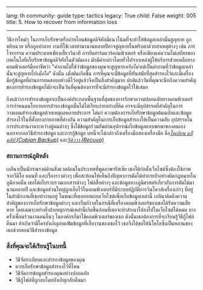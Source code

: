 

---

lang: th
community: guide
type: tactics
legacy: True
child: False
weight: 005
title: 5. How to recover from information loss

---

วิธีการใหม่ๆ ในการเก็บรักษาหรือถ่ายโอนข้อมูลดิจิทัลมีแนวโน้มที่จะทำให้ข้อมูลเหล่านั้นสูญหาย ถูกหยิบฉวย หรือถูกทำลาย งานที่ใช้เวลาทำมานานหลายปีอาจสูญหายในพริบตาด้วยสาเหตุต่างๆ เช่น การโจรกรรม ความประมาทเพียงเสี้ยววินาที การยึดฮาร์ดแวร์คอมพิวเตอร์ หรือเพียงแค่ความไม่เสถียรของเทคโนโลยีเก็บรักษาข้อมูลดิจิทัลในตัวมันเอง มักมีคำกล่าวโดยทั่วไปจากเหล่าผู้ให้บริการช่วยเหลือทางคอมพิวเตอร์มืออาชีพว่า &quot;คำถามไม่ใช่ว่าข้อมูลของคุณจะสูญหาย*หรือไม่* แต่เป็นคำถามที่ว่าข้อมูลเหล่านั้นจะสูญหายไป*เมื่อใด*&quot; ดังนั้น *เมื่อ*มันเกิดขึ้น การที่คุณจะมีข้อมูลที่ทันสมัยที่สุดสำรองไว้และมีเครื่องมือกู้ข้อมูลที่ผ่านการทดสอบอย่างดีไว้อยู่แล้วจึงเป็นสิ่งสำคัญมาก ปกติแล้ววันที่คุณจะนึกถึงความสำคัญของการสำรองข้อมูลก็มักจะเป็นวันที่คุณต้องการที่จะมีสำรองข้อมูลไว้ใช้เสมอ

ถึงแม้ว่าการสำรองข้อมูลจะเป็นองค์ประกอบพื้นฐานที่สุดของการรักษาความปลอดภัยทางคอมพิวเตอร์ การกำหนดนโยบายการสำรองข้อมูลนั้นไม่ได้เรียบง่ายอย่างที่คิด อาจจะมีอุปสรรคที่สำคัญในการวางแผนสำรองข้อมูลด้วยเหตุผลหลายประการ ได่แก่ ความต้องการเก็บรักษาข้อมูลต้นฉบับและข้อมูลสำรองไว้ในที่ตั้งทางกายภาพที่ต่างกัน ความสำคัญในการเก็บข้อมูลสำรองให้เป็นความลับ อุปสรรคในการประสานงานระหว่างผู้คนต่างๆ ซึ่งใช้ข้อมูลร่วมกันผ่านอุปกรณ์เก็บข้อมูลแบบพกพาของตนเอง นอกจากกลวิธีสำรองข้อมูล และการกู้ข้อมูล บทนี้จะได้กล่าวถึงเครื่องมือสองเครื่องมือ คือ[*โคเบียน แบ็คอัป (Cobian Backup)*](/th/glossary#Cobian_Backup) และ[*รีคิววา (Recuva)*](/th/glossary#Recuva)

### สถานการณ์ภูมิหลัง ###
<div class="background" markdown="1">
เอลีนาเป็นนักรณรงค์ด้านสิ่งแวดล้อมในประเทศที่พูดภาษารัสเซีย เธอได้ก่อตั้งเว็บไซต์ซึ่งต้องใช้ภาพจากวีดีโอ แผนที่ และเรื่องราวต่างๆ เพื่อสะท้อนให้เห็นถึงปัญหาการตัดไม้ทำลายป่าอย่างผิดกฎหมายในภูมิภาคนั้น เธอได้เก็บรวบรวมเอกสารต่างๆ ไฟล์สื่อต่างๆ  และข้อมูลทางภูมิศาสตร์เกี่ยวกับการตัดไม้มานานหลายปี และข้อมูลส่วนใหญ่ถูกเก็บไว้ในคอมพิวเตอร์ที่มีระบบปฏิบัติการวินโดวส์เครื่องเก่าๆ ที่อยู่ในสำนักงานที่เธอทำงานอยู่ ในขณะที่เธอออกแบบเว็บไซต์เพื่อเก็บข้อมูลเหล่านี้ เอลีนาคิดถึงความสำคัญของการเก็บรักษาข้อมูลต่างๆ และเริ่มกังวลในกรณีที่เครื่องคอมพิวเตอร์ของเธอได้รับความเสียหาย โดยเฉพาะอย่างยิ่งถ้าเหตุการณ์เหล่านี้เกิดขึ้นก่อนที่เธอจะทำสำเนาใส่ลงไปในเว็บไซต์ได้หมด บางครั้งเพื่อนร่วมงานคนอื่นๆ ในองค์กรก็มาใช้คอมพิวเตอร์ของเธอ ดังนั้นเธอต้องการที่จะเรียนรู้วิธีกู้ไฟล์คืนมา ถ้าเกิดว่ามีใครบังเอิญลบแฟ้มข้อมูลที่เก็บงานของเธอไว้ เธอจึงได้ขอให้นิโคไลซึ่งเป็นหลานของเธอช่วยสอนวิธีสำรองข้อมูล
</div>

### สิ่งที่คุณจะได้เรียนรู้ในบทนี้ ###
- วิธีจัดระเบียบและสำรองข้อมูลของคุณ
- ควรเก็บรักษาข้อมูลสำรองไว้ที่ไหน
- วิธีจัดการข้อมูลสำรองคุณอย่างปลอดภัย
- วิธีกู้ไฟล์ที่ถูกลบโดยบังเอิญกลับคืนมา 
	

